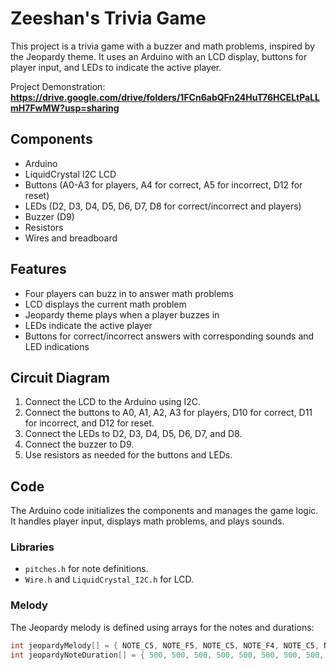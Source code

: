 # Zeeshan's Trivia Game

This project is a trivia game with a buzzer and math problems, inspired by the Jeopardy theme. It uses an Arduino with an LCD display, buttons for player input, and LEDs to indicate the active player.

Project Demonstration: **https://drive.google.com/drive/folders/1FCn6abQFn24HuT76HCELtPaLLmH7FwMW?usp=sharing**

## Components

- Arduino
- LiquidCrystal I2C LCD
- Buttons (A0-A3 for players, A4 for correct, A5 for incorrect, D12 for reset)
- LEDs (D2, D3, D4, D5, D6, D7, D8 for correct/incorrect and players)
- Buzzer (D9)
- Resistors
- Wires and breadboard

## Features

- Four players can buzz in to answer math problems
- LCD displays the current math problem
- Jeopardy theme plays when a player buzzes in
- LEDs indicate the active player
- Buttons for correct/incorrect answers with corresponding sounds and LED indications

## Circuit Diagram

1. Connect the LCD to the Arduino using I2C.
2. Connect the buttons to A0, A1, A2, A3 for players, D10 for correct, D11 for incorrect, and D12 for reset.
3. Connect the LEDs to D2, D3, D4, D5, D6, D7, and D8.
4. Connect the buzzer to D9.
5. Use resistors as needed for the buttons and LEDs.

## Code

The Arduino code initializes the components and manages the game logic. It handles player input, displays math problems, and plays sounds.

### Libraries

- `pitches.h` for note definitions.
- `Wire.h` and `LiquidCrystal_I2C.h` for LCD.

### Melody

The Jeopardy melody is defined using arrays for the notes and durations:

```cpp
int jeopardyMelody[] = { NOTE_C5, NOTE_F5, NOTE_C5, NOTE_F4, NOTE_C5, NOTE_F5, NOTE_C5, 0, NOTE_C5, NOTE_F5, NOTE_C5, NOTE_F5, NOTE_A5, NOTE_G5, NOTE_F5, NOTE_E5, NOTE_D5, NOTE_CS5, NOTE_C5, NOTE_F5, NOTE_C5, NOTE_F4, NOTE_C5, NOTE_F5, NOTE_C5, 0, NOTE_F5, NOTE_D5, NOTE_C5, NOTE_AS4, NOTE_A4, NOTE_G4, NOTE_F4, 0 };
int jeopardyNoteDuration[] = { 500, 500, 500, 500, 500, 500, 500, 500, 500, 500, 500, 500, 750, 250, 250, 250, 250, 250, 500, 500, 500, 500, 500, 500, 500, 500, 750, 250, 500, 500, 500, 500, 500, 1500 };
